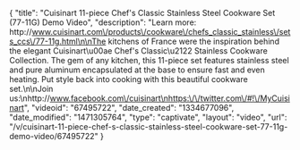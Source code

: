 {
    "title": "Cuisinart 11-piece Chef's Classic Stainless Steel Cookware Set (77-11G) Demo Video",
    "description": "Learn more: http:\/\/www.cuisinart.com\/products\/cookware\/chefs_classic_stainless\/sets_ccs\/77-11g.html\n\nThe kitchens of France were the inspiration behind the elegant Cuisinart\u00ae Chef's Classic\u2122 Stainless Cookware Collection. The gem of any kitchen, this 11-piece set features stainless steel and pure aluminum encapsulated at the base to ensure fast and even heating. Put style back into cooking with this beautiful cookware set.\n\nJoin us:\nhttp:\/\/www.facebook.com\/cuisinart\nhttps:\/\/twitter.com\/#!\/MyCuisinart",
    "videoid": "67495722",
    "date_created": "1334677096",
    "date_modified": "1471305764",
    "type": "captivate",
    "layout": "video",
    "url": "\/v\/cuisinart-11-piece-chef-s-classic-stainless-steel-cookware-set-77-11g-demo-video\/67495722"
}